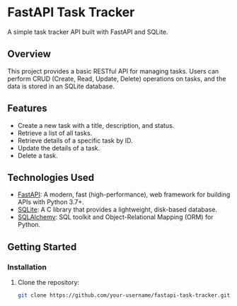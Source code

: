 # FastAPI Task Tracker

A simple task tracker API built with FastAPI and SQLite.

## Overview

This project provides a basic RESTful API for managing tasks. Users can perform CRUD (Create, Read, Update, Delete) operations on tasks, and the data is stored in an SQLite database.

## Features

- Create a new task with a title, description, and status.
- Retrieve a list of all tasks.
- Retrieve details of a specific task by ID.
- Update the details of a task.
- Delete a task.

## Technologies Used

- [FastAPI](https://fastapi.tiangolo.com/): A modern, fast (high-performance), web framework for building APIs with Python 3.7+.
- [SQLite](https://www.sqlite.org/): A C library that provides a lightweight, disk-based database.
- [SQLAlchemy](https://www.sqlalchemy.org/): SQL toolkit and Object-Relational Mapping (ORM) for Python.

## Getting Started

### Installation

1. Clone the repository:

   ```bash
   git clone https://github.com/your-username/fastapi-task-tracker.git
